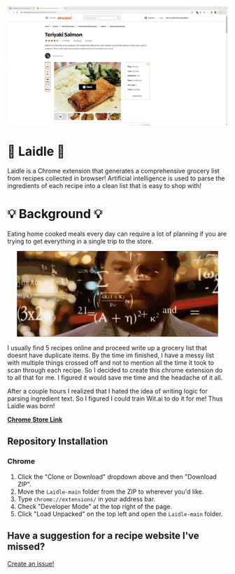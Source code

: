 <p align="center">
  <img src="/resources/readme.gif" alt="Usage Video">
</p>

# 🥄  Laidle 🤖 

Laidle is a Chrome extension that generates a comprehensive grocery list from recipes collected in browser! 
Artificial intelligence is used to parse the ingredients of each recipe into a clean list that is easy to shop with!

# 💡 Background 💡

Eating home cooked meals every day can require a lot of planning if you are trying to get everything in a single trip to the store. 

<p align="center">
  <img src="/resources/meme.gif" alt="Meme">
</p>

I usually find 5 recipes online and proceed write up a grocery list that doesnt have duplicate items. By the time im finished, I have a messy list with multiple things crossed off and not to mention all the time it took to scan through each recipe. So I decided to create this chrome extension do to all that for me. I figured it would save me time and the headache of it all. 

After a couple hours I realized that I hated the idea of writing logic for parsing ingredient text. So I figured I could train Wit.ai to do it for me! Thus Laidle was born!

**[Chrome Store Link](https://chrome.google.com/webstore/detail/narwhal/anpnihlhmokhgcdoobohmdbfmibbfgpb)**

## Repository Installation

### Chrome
1. Click the "Clone or Download" dropdown above and then "Download ZIP".
2. Move the `Laidle-main` folder from the ZIP to wherever you'd like.
3. Type `chrome://extensions/` in your address bar.
4. Check "Developer Mode" at the top right of the page.
5. Click "Load Unpacked" on the top left and open the `Laidle-main` folder.

## Have a suggestion for a recipe website I've missed?

[Create an issue!](https://github.com/scglenn/laidle/issues/new)
